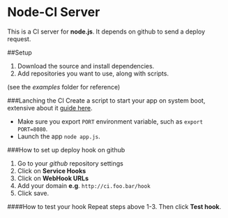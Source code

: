 Node-CI Server
==========

This is a CI server for **node.js**. It depends on github to send a deploy request.

##Setup
 1. Download the source and install dependencies.
 2. Add repositories you want to use, along with scripts.

(see the *examples* folder for reference)

###Lanching the CI
Create a script to start your app on system boot, extensive about it [guide here][1].

 - Make sure you export `PORT` environment variable, such as `export PORT=8080`.
 - Launch the app `node app.js`.

###How to set up deploy hook on github
 1. Go to your *github* repository settings
 2. Click on **Service Hooks**
 3. Click on **WebHook URLs**
 4. Add your domain **e.g**. `http://ci.foo.bar/hook`
 5. Click save.

####How to test your hook
Repeat steps above 1-3. Then click **Test hook**.


  [1]: http://howtonode.org/deploying-node-upstart-monit